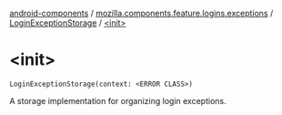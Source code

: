[android-components](../../index.md) / [mozilla.components.feature.logins.exceptions](../index.md) / [LoginExceptionStorage](index.md) / [&lt;init&gt;](./-init-.md)

# &lt;init&gt;

`LoginExceptionStorage(context: <ERROR CLASS>)`

A storage implementation for organizing login exceptions.

